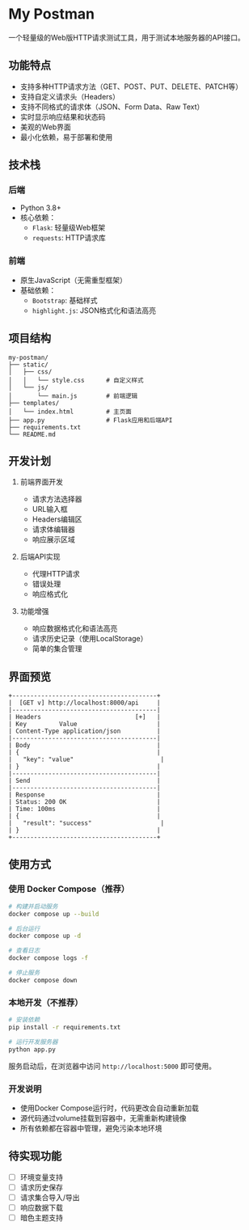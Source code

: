 # My Postman

一个轻量级的Web版HTTP请求测试工具，用于测试本地服务器的API接口。

## 功能特点

- 支持多种HTTP请求方法（GET、POST、PUT、DELETE、PATCH等）
- 支持自定义请求头（Headers）
- 支持不同格式的请求体（JSON、Form Data、Raw Text）
- 实时显示响应结果和状态码
- 美观的Web界面
- 最小化依赖，易于部署和使用

## 技术栈

### 后端
- Python 3.8+
- 核心依赖：
  - `Flask`: 轻量级Web框架
  - `requests`: HTTP请求库

### 前端
- 原生JavaScript（无需重型框架）
- 基础依赖：
  - `Bootstrap`: 基础样式
  - `highlight.js`: JSON格式化和语法高亮

## 项目结构

```
my-postman/
├── static/
│   ├── css/
│   │   └── style.css      # 自定义样式
│   └── js/
│       └── main.js        # 前端逻辑
├── templates/
│   └── index.html         # 主页面
├── app.py                 # Flask应用和后端API
├── requirements.txt
└── README.md
```

## 开发计划

1. 前端界面开发
   - 请求方法选择器
   - URL输入框
   - Headers编辑区
   - 请求体编辑器
   - 响应展示区域

2. 后端API实现
   - 代理HTTP请求
   - 错误处理
   - 响应格式化

3. 功能增强
   - 响应数据格式化和语法高亮
   - 请求历史记录（使用LocalStorage）
   - 简单的集合管理

## 界面预览

```
+----------------------------------------+
|  [GET v] http://localhost:8000/api     |
|----------------------------------------|
| Headers                          [+]   |
| Key         Value                      |
| Content-Type application/json          |
|----------------------------------------|
| Body                                   |
| {                                      |
|   "key": "value"                        |
| }                                      |
|----------------------------------------|
| Send                                   |
|----------------------------------------|
| Response                               |
| Status: 200 OK                         |
| Time: 100ms                            |
| {                                      |
|   "result": "success"                   |
| }                                      |
+----------------------------------------+
```

## 使用方式

### 使用 Docker Compose（推荐）

```bash
# 构建并启动服务
docker compose up --build

# 后台运行
docker compose up -d

# 查看日志
docker compose logs -f

# 停止服务
docker compose down
```

### 本地开发（不推荐）

```bash
# 安装依赖
pip install -r requirements.txt

# 运行开发服务器
python app.py
```

服务启动后，在浏览器中访问 `http://localhost:5000` 即可使用。

### 开发说明

- 使用Docker Compose运行时，代码更改会自动重新加载
- 源代码通过volume挂载到容器中，无需重新构建镜像
- 所有依赖都在容器中管理，避免污染本地环境

## 待实现功能

- [ ] 环境变量支持
- [ ] 请求历史保存
- [ ] 请求集合导入/导出
- [ ] 响应数据下载
- [ ] 暗色主题支持